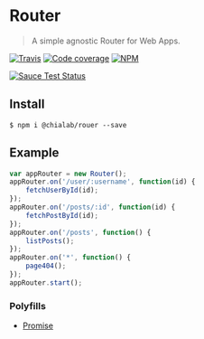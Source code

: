 # Router
> A simple agnostic Router for Web Apps.

[![Travis](https://img.shields.io/travis/Chialab/router-js.svg?maxAge=2592000)](https://travis-ci.org/Chialab/router-js)
[![Code coverage](https://codecov.io/gh/Chialab/router-js/graph/badge.svg)](https://codecov.io/gh/Chialab/router-js)
[![NPM](https://img.shields.io/npm/v/@chialab/router.svg)](https://npmjs.org/packages/@chialab/router)

[![Sauce Test Status](https://saucelabs.com/browser-matrix/chialab-sl-008.svg)](https://saucelabs.com/u/chialab-sl-008)

## Install

```
$ npm i @chialab/rouer --save
```

## Example

```js
var appRouter = new Router();
appRouter.on('/user/:username', function(id) {
    fetchUserById(id);
});
appRouter.on('/posts/:id', function(id) {
    fetchPostById(id);
});
appRouter.on('/posts', function() {
    listPosts();
});
appRouter.on('*', function() {
    page404();
});
appRouter.start();
```

### Polyfills
* [Promise](https://github.com/stefanpenner/es6-promise)

